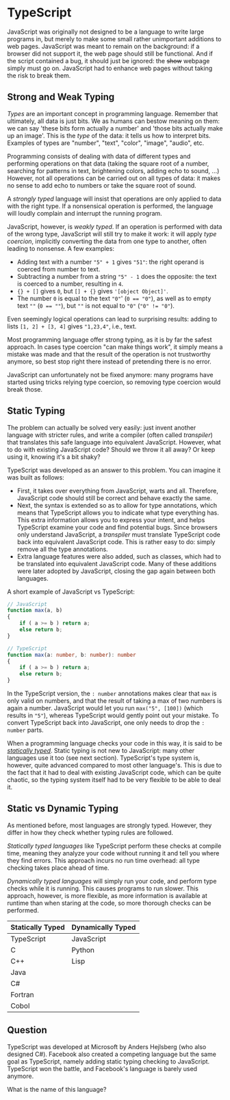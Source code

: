 # TypeScript

JavaScript was originally not designed to be a language to write large programs in,
but merely to make some small rather unimportant additions to web pages.
JavaScript was meant to remain on the background:
if a browser did not support it, the web page should still be functional.
And if the script contained a bug, it should just be ignored: the ~~show~~ webpage simply must go on.
JavaScript had to enhance web pages without taking the risk to break them.

## Strong and Weak Typing

*Types* are an important concept in programming language.
Remember that ultimately, all data is just bits.
We as humans can bestow meaning on them: we can say 'these bits form actually a number' and 'those bits actually make up an image'.
This is the *type* of the data: it tells us how to interpret bits.
Examples of types are "number", "text", "color", "image", "audio", etc.

Programming consists of dealing with data of different types and performing operations on that data
(taking the square root of a number, searching for patterns in text, brightening colors, adding echo to sound, ...)
However, not all operations can be carried out on all types of data:
it makes no sense to add echo to numbers or take the square root of sound.

A *strongly typed* language will insist that operations are only applied to data with the right type.
If a nonsensical operation is performed, the language will loudly complain and interrupt the running program.

JavaScript, however, is *weakly typed*.
If an operation is performed with data of the wrong type, JavaScript will still try to make it work:
it will apply *type coercion*, implicitly converting the data from one type to another, often leading to nonsense.
A few examples:

* Adding text with a number `"5" + 1` gives `"51"`: the right operand is coerced from number to text.
* Subtracting a number from a string `"5" - 1` does the opposite: the text is coerced to a number, resulting in `4`.
* `{} + []` gives `0`, but `[] + {}` gives `'[object Object]'`.
* The number `0` is equal to the text `"0"`' (`0 == "0"`), as well as to empty text `""` (`0 == ""`), but `""` is not equal to `"0"` (`"0" != "0"`).

Even seemingly logical operations can lead to surprising results: adding to lists `[1, 2] + [3, 4]` gives `"1,23,4"`, i.e., text.

Most programming language offer strong typing, as it is by far the safest approach.
In cases type coercion "can make things work", it simply means a mistake was made and that the result of the operation is not trustworthy anymore, so best stop right there instead of pretending there is no error.

JavaScript can unfortunately not be fixed anymore: many programs have started using tricks relying type coercion, so removing type coercion would break those.

## Static Typing

The problem can actually be solved very easily: just invent another language with stricter rules, and write a compiler (often called *transpiler*) that translates this safe language into equivalent JavaScript.
However, what to do with existing JavaScript code?
Should we throw it all away?
Or keep using it, knowing it's a bit shaky?

TypeScript was developed as an answer to this problem.
You can imagine it was built as follows:

* First, it takes over everything from JavaScript, warts and all.
  Therefore, JavaScript code should still be correct and behave exactly the same.
* Next, the syntax is extended so as to allow for type annotations, which means that TypeScript allows you to indicate what type everything has.
  This extra information allows you to express your intent, and helps TypeScript examine your code and find potential bugs.
  Since browsers only understand JavaScript, a *transpiler* must translate TypeScript code back into equivalent JavaScript code.
  This is rather easy to do: simply remove all the type annotations.
* Extra language features were also added, such as classes, which had to be translated into equivalent JavaScript code.
  Many of these additions were later adopted by JavaScript, closing the gap again between both languages.

A short example of JavaScript vs TypeScript:

```typescript
// JavaScript
function max(a, b)
{
    if ( a >= b ) return a;
    else return b;
}

// TypeScript
function max(a: number, b: number): number
{
    if ( a >= b ) return a;
    else return b;
}
```

In the TypeScript version, the `: number` annotations makes clear that `max` is only valid on numbers, and that the result of taking a max of two numbers is again a number.
JavaScript would let you run `max("5", [100])` (which results in `"5"`), whereas TypeScript would gently point out your mistake.
To convert TypeScript back into JavaScript, one only needs to drop the `: number` parts.

When a programming language checks your code in this way, it is said to be [*statically typed*](https://en.wikipedia.org/wiki/Type_system#Static_type_checking).
Static typing is not new to JavaScript: many other languages use it too (see next section).
TypeScript's type system is, however, quite advanced compared to most other language's.
This is due to the fact that it had to deal with existing JavaScript code, which can be quite chaotic, so the typing system itself
had to be very flexible to be able to deal it.

## Static vs Dynamic Typing

As mentioned before, most languages are strongly typed.
However, they differ in how they check whether typing rules are followed.

*Statically typed languages* like TypeScript perform these checks at compile time, meaning they analyze your code without running it and tell you where they find errors.
This approach incurs no run time overhead: all type checking takes place ahead of time.

*Dynamically typed languages* will simply run your code, and perform type checks while it is running.
This causes programs to run slower.
This approach, however, is more flexible, as more information is available at runtime than when staring at the code, so more thorough checks can be performed.

| Statically Typed | Dynamically Typed |
| -----------------| ----------------- |
| TypeScript       | JavaScript        |
| C                | Python            |
| C++              | Lisp              |
| Java             |                   |
| C#               |                   |
| Fortran          |                   |
| Cobol            |                   |

## Question

TypeScript was developed at Microsoft by Anders Hejlsberg (who also designed C#).
Facebook also created a competing language but the same goal as TypeScript, namely adding static typing checking to JavaScript.
TypeScript won the battle, and Facebook's language is barely used anymore.

What is the name of this language?
